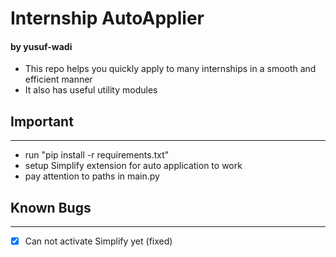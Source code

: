 # Internship AutoApplier
#### by yusuf-wadi

- This repo helps you quickly apply to many internships in a smooth and efficient manner
- It also has useful utility modules

## Important
---
- run "pip install -r requirements.txt"
- setup Simplify extension for auto application to work
- pay attention to paths in main.py

## Known Bugs
---
- [x] Can not activate Simplify yet (fixed)
